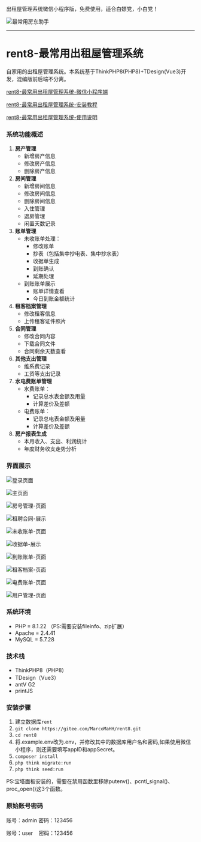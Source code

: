 出租屋管理系统微信小程序版，免费使用，适合白嫖党，小白党！

![最常用房东助手](https://gitee.com/MarcoMaHH/picture/raw/master/project.jpg)

---

# rent8-最常用出租屋管理系统

自家用的出租屋管理系统。本系统基于ThinkPHP8(PHP8)+TDesign(Vue3)开发，混编版前后端不分离。

[rent8-最常用出租屋管理系统-微信小程序端](https://gitee.com/MarcoMaHH/rent8_wechat)

[rent8-最常用出租屋管理系统-安装教程](https://blog.csdn.net/m0_61078449/article/details/143022025)

[rent8-最常用出租屋管理系统-使用说明](https://blog.csdn.net/m0_61078449/article/details/142572124)

### 系统功能概述

1. **房产管理**
   - 新增房产信息
   - 修改房产信息
   - 删除房产信息
2. **房间管理**
   - 新增房间信息
   - 修改房间信息
   - 删除房间信息
   - 入住管理
   - 退房管理
   - 闲置天数记录
3. **账单管理**
   - 未收账单处理：
     - 修改账单
     - 抄表（包括集中抄电表、集中抄水表）
     - 收据单生成
     - 到账确认
     - 延期处理
   - 到账账单展示
     - 账单详情查看
     - 今日到账金额统计
4. **租客档案管理**
   - 修改租客信息
   - 上传租客证件照片
5. **合同管理**
   - 修改合同内容
   - 下载合同文件
   - 合同剩余天数查看
6. **其他支出管理**
   - 维系费记录
   - 工资等支出记录
7. **水电费账单管理**
   - 水费账单：
     - 记录总水表金额及用量
     - 计算差价及差额
   - 电费账单：
     - 记录总电表金额及用量
     - 计算差价及差额
8. **房产报表生成**
   - 本月收入、支出、利润统计
   - 年度财务收支走势分析

### 界面展示

![登录页面](https://gitee.com/MarcoMaHH/rent8/raw/master/picture/login.jpg)

![主页面](https://gitee.com/MarcoMaHH/rent8/raw/master/picture/index.jpg)

![房号管理-页面](https://gitee.com/MarcoMaHH/rent8/raw/master/picture/number.jpg)

![租聘合同-展示](https://gitee.com/MarcoMaHH/rent8/raw/master/picture/contract.jpg)

![未收账单-页面](https://gitee.com/MarcoMaHH/rent8/raw/master/picture/uncollect.jpg)

![收据单-展示](https://gitee.com/MarcoMaHH/rent8/raw/master/picture/rent.jpg)

![到账账单-页面](https://gitee.com/MarcoMaHH/rent8/raw/master/picture/collect.jpg)

![租客档案-页面](https://gitee.com/MarcoMaHH/rent8/raw/master/picture/tenant.jpg)

![电费账单-页面](https://gitee.com/MarcoMaHH/rent8/raw/master/picture/electricity.jpg)

![用户管理-页面](https://gitee.com/MarcoMaHH/rent8/raw/master/picture/user.jpg)

### 系统环境

- PHP = 8.1.22 （PS:需要安装fileinfo、zip扩展）
- Apache = 2.4.41
- MySQL = 5.7.28

### 技术栈

- ThinkPHP8（PHP8）
- TDesign（Vue3）
- antV G2
- printJS

### 安装步骤

1. 建立数据库`rent`
2. `git clone https://gitee.com/MarcoMaHH/rent8.git`
3. `cd rent8`
4. 将.example.env改为.env，并修改其中的数据库用户名和密码,如果使用微信小程序，则还需要填写appID和appSecret。
5. `composer install`
6. `php think migrate:run`
7. `php think seed:run`

PS:宝塔面板安装的，需要在禁用函数里移除putenv()、pcntl_signal()、proc_open()这3个函数。

### 原始账号密码

账号：admin  密码：123456

账号：user     密码：123456
